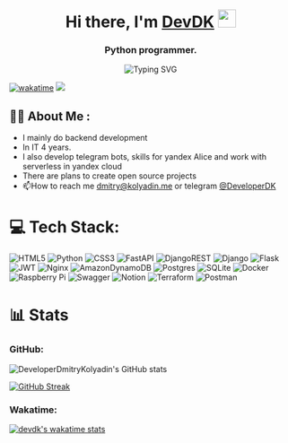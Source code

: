 
<h1 align="center">Hi there, I'm <a href="https://http://developerdmitrykolyadin.github.io/" target="_blank">DevDK</a>  <img src="https://github.com/blackcater/blackcater/raw/main/images/Hi.gif" height="32"/></h1><h3 align="center">Python programmer.</h3>

<div align="center"><img src="https://readme-typing-svg.demolab.com?font=Fira+Code&duration=4000&pause=400&center=true&width=435&lines=Backend;Yandex+Cloud;Telegram+Bots;Serverless" alt="Typing SVG" /></div>

[![wakatime](https://wakatime.com/badge/user/75e0b73d-0cea-405c-a69a-88f6cbaa5542.svg)](https://wakatime.com/@75e0b73d-0cea-405c-a69a-88f6cbaa5542)
![](https://komarev.com/ghpvc/?username=DeveloperDmitryKolyadin)


## 👨‍💻 About Me :
- I mainly do backend development
- In IT 4 years.
- I also develop telegram bots, skills for yandex Alice and work with serverless in yandex cloud
- There are plans to create open source projects
- 📫How to reach me [dmitry@kolyadin.me](mailto://dmitry@kolyadin.me) or telegram [@DeveloperDK](https://t.me/DeveloperDK)

# 💻 Tech Stack:
![HTML5](https://img.shields.io/badge/html5-%23E34F26.svg?style=for-the-badge&logo=html5&logoColor=white) ![Python](https://img.shields.io/badge/python-3670A0?style=for-the-badge&logo=python&logoColor=ffdd54) ![CSS3](https://img.shields.io/badge/css3-%231572B6.svg?style=for-the-badge&logo=css3&logoColor=white) ![FastAPI](https://img.shields.io/badge/FastAPI-005571?style=for-the-badge&logo=fastapi) ![DjangoREST](https://img.shields.io/badge/DJANGO-REST-ff1709?style=for-the-badge&logo=django&logoColor=white&color=ff1709&labelColor=gray) ![Django](https://img.shields.io/badge/django-%23092E20.svg?style=for-the-badge&logo=django&logoColor=white) ![Flask](https://img.shields.io/badge/flask-%23000.svg?style=for-the-badge&logo=flask&logoColor=white) ![JWT](https://img.shields.io/badge/JWT-black?style=for-the-badge&logo=JSON%20web%20tokens) ![Nginx](https://img.shields.io/badge/nginx-%23009639.svg?style=for-the-badge&logo=nginx&logoColor=white) ![AmazonDynamoDB](https://img.shields.io/badge/Amazon%20DynamoDB-4053D6?style=for-the-badge&logo=Amazon%20DynamoDB&logoColor=white) ![Postgres](https://img.shields.io/badge/postgres-%23316192.svg?style=for-the-badge&logo=postgresql&logoColor=white) ![SQLite](https://img.shields.io/badge/sqlite-%2307405e.svg?style=for-the-badge&logo=sqlite&logoColor=white) ![Docker](https://img.shields.io/badge/docker-%230db7ed.svg?style=for-the-badge&logo=docker&logoColor=white) ![Raspberry Pi](https://img.shields.io/badge/-RaspberryPi-C51A4A?style=for-the-badge&logo=Raspberry-Pi) ![Swagger](https://img.shields.io/badge/-Swagger-%23Clojure?style=for-the-badge&logo=swagger&logoColor=white) ![Notion](https://img.shields.io/badge/Notion-%23000000.svg?style=for-the-badge&logo=notion&logoColor=white) ![Terraform](https://img.shields.io/badge/terraform-%235835CC.svg?style=for-the-badge&logo=terraform&logoColor=white) ![Postman](https://img.shields.io/badge/Postman-FF6C37?style=for-the-badge&logo=postman&logoColor=white)


# 📊 Stats
### GitHub:
![DeveloperDmitryKolyadin's GitHub stats](https://github-readme-stats.vercel.app/api?username=developerdmitrykolyadin&theme=cobalt&show_icons=true)



[![GitHub Streak](https://github-readme-streak-stats.herokuapp.com/?user=DeveloperDmitryKolyadin)](https://git.io/streak-stats)





### Wakatime:
[![devdk's wakatime stats](https://github-readme-stats.vercel.app/api/wakatime?username=devdk)](https://github.com/anuraghazra/github-readme-stats)





